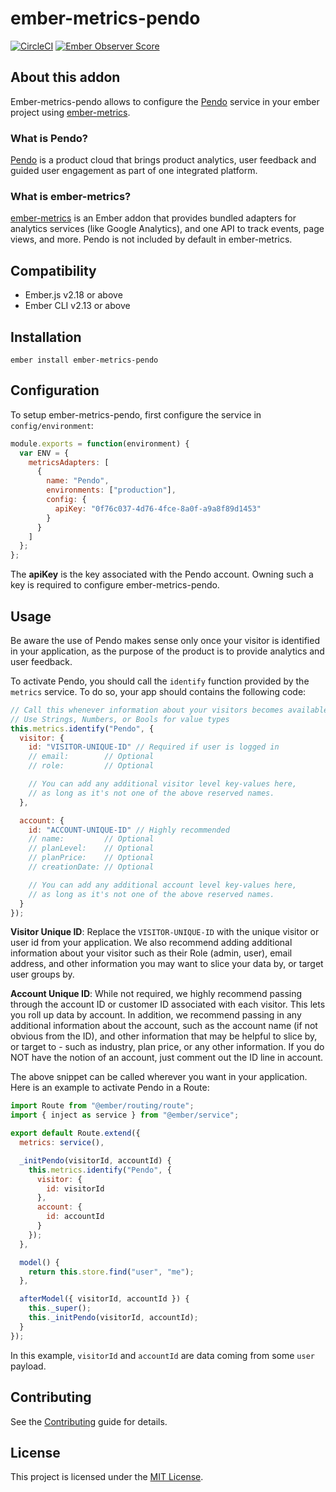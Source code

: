 # ember-metrics-pendo

[![CircleCI](https://circleci.com/gh/peopledoc/ember-metrics-pendo.svg?style=shield&circle-token=f894568aeb359b29b17340bda3b4a12121531ae2)](https://circleci.com/gh/peopledoc/ember-metrics-pendo)
[![Ember Observer Score](https://emberobserver.com/badges/ember-metrics-pendo.svg)](https://emberobserver.com/addons/ember-metrics-pendo) 

## About this addon

Ember-metrics-pendo allows to configure the [Pendo](https://www.pendo.io) service in your ember project using [ember-metrics](https://github.com/poteto/ember-metrics).

### What is Pendo?

[Pendo](https://www.pendo.io) is a product cloud that brings product analytics, user feedback and guided user engagement as part of one integrated platform.

### What is ember-metrics?

[ember-metrics](https://github.com/poteto/ember-metrics) is an Ember addon that provides bundled adapters for analytics services (like Google Analytics), and one API to track events, page views, and more. Pendo is not included by default in ember-metrics.

## Compatibility

- Ember.js v2.18 or above
- Ember CLI v2.13 or above

## Installation

```
ember install ember-metrics-pendo
```

## Configuration

To setup ember-metrics-pendo, first configure the service in `config/environment`:

```javascript
module.exports = function(environment) {
  var ENV = {
    metricsAdapters: [
      {
        name: "Pendo",
        environments: ["production"],
        config: {
          apiKey: "0f76c037-4d76-4fce-8a0f-a9a8f89d1453"
        }
      }
    ]
  };
};
```

The **apiKey** is the key associated with the Pendo account. Owning such a key is required to configure ember-metrics-pendo.

## Usage

Be aware the use of Pendo makes sense only once your visitor is identified in your application, as the purpose of the product is to provide analytics and user feedback.

To activate Pendo, you should call the `identify` function provided by the `metrics` service. To do so, your app should contains the following code:

```js
// Call this whenever information about your visitors becomes available
// Use Strings, Numbers, or Bools for value types
this.metrics.identify("Pendo", {
  visitor: {
    id: "VISITOR-UNIQUE-ID" // Required if user is logged in
    // email:        // Optional
    // role:         // Optional

    // You can add any additional visitor level key-values here,
    // as long as it's not one of the above reserved names.
  },

  account: {
    id: "ACCOUNT-UNIQUE-ID" // Highly recommended
    // name:         // Optional
    // planLevel:    // Optional
    // planPrice:    // Optional
    // creationDate: // Optional

    // You can add any additional account level key-values here,
    // as long as it's not one of the above reserved names.
  }
});
```

**Visitor Unique ID**: Replace the `VISITOR-UNIQUE-ID` with the unique visitor or user id from your application. We also recommend adding additional information about your visitor such as their Role (admin, user), email address, and other information you may want to slice your data by, or target user groups by.

**Account Unique ID**: While not required, we highly recommend passing through the account ID or customer ID associated with each visitor. This lets you roll up data by account. In addition, we recommend passing in any additional information about the account, such as the account name (if not obvious from the ID), and other information that may be helpful to slice by, or target to - such as industry, plan price, or any other information. If you do NOT have the notion of an account, just comment out the ID line in account.

The above snippet can be called wherever you want in your application. Here is an example to activate Pendo in a Route:

```js
import Route from "@ember/routing/route";
import { inject as service } from "@ember/service";

export default Route.extend({
  metrics: service(),

  _initPendo(visitorId, accountId) {
    this.metrics.identify("Pendo", {
      visitor: {
        id: visitorId
      },
      account: {
        id: accountId
      }
    });
  },

  model() {
    return this.store.find("user", "me");
  },

  afterModel({ visitorId, accountId }) {
    this._super();
    this._initPendo(visitorId, accountId);
  }
});
```

In this example, `visitorId` and `accountId` are data coming from some `user` payload.

## Contributing

See the [Contributing](CONTRIBUTING.md) guide for details.

## License

This project is licensed under the [MIT License](LICENSE.md).
